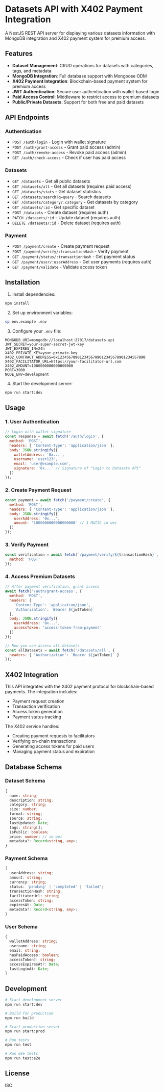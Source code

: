 # Datasets API with X402 Payment Integration

A NestJS REST API server for displaying various datasets information with MongoDB integration and X402 payment system for premium access.

## Features

- **Dataset Management**: CRUD operations for datasets with categories, tags, and metadata
- **MongoDB Integration**: Full database support with Mongoose ODM
- **X402 Payment Integration**: Blockchain-based payment system for premium access
- **JWT Authentication**: Secure user authentication with wallet-based login
- **Paid Access Control**: Middleware to restrict access to premium datasets
- **Public/Private Datasets**: Support for both free and paid datasets

## API Endpoints

### Authentication
- `POST /auth/login` - Login with wallet signature
- `POST /auth/grant-access` - Grant paid access (admin)
- `POST /auth/revoke-access` - Revoke paid access (admin)
- `GET /auth/check-access` - Check if user has paid access

### Datasets
- `GET /datasets` - Get all public datasets
- `GET /datasets/all` - Get all datasets (requires paid access)
- `GET /datasets/stats` - Get dataset statistics
- `GET /datasets/search?q=query` - Search datasets
- `GET /datasets/category/:category` - Get datasets by category
- `GET /datasets/:id` - Get specific dataset
- `POST /datasets` - Create dataset (requires auth)
- `PATCH /datasets/:id` - Update dataset (requires auth)
- `DELETE /datasets/:id` - Delete dataset (requires auth)

### Payment
- `POST /payment/create` - Create payment request
- `POST /payment/verify/:transactionHash` - Verify payment
- `GET /payment/status/:transactionHash` - Get payment status
- `GET /payment/user/:userAddress` - Get user payments (requires auth)
- `GET /payment/validate` - Validate access token

## Installation

1. Install dependencies:
```bash
npm install
```

2. Set up environment variables:
```bash
cp env.example .env
```

3. Configure your `.env` file:
```env
MONGODB_URI=mongodb://localhost:27017/datasets-api
JWT_SECRET=your-super-secret-jwt-key
JWT_EXPIRES_IN=24h
X402_PRIVATE_KEY=your-private-key
X402_CONTRACT_ADDRESS=0x1234567890123456789012345678901234567890
X402_FACILITATOR_URL=https://your-facilitator-url.com
X402_AMOUNT=1000000000000000000
PORT=3000
NODE_ENV=development
```

4. Start the development server:
```bash
npm run start:dev
```

## Usage

### 1. User Authentication
```javascript
// Login with wallet signature
const response = await fetch('/auth/login', {
  method: 'POST',
  headers: { 'Content-Type': 'application/json' },
  body: JSON.stringify({
    walletAddress: '0x...',
    username: 'user123',
    email: 'user@example.com',
    signature: '0x...' // Signature of "Login to Datasets API"
  })
});
```

### 2. Create Payment Request
```javascript
const payment = await fetch('/payment/create', {
  method: 'POST',
  headers: { 'Content-Type': 'application/json' },
  body: JSON.stringify({
    userAddress: '0x...',
    amount: '1000000000000000000' // 1 MATIC in wei
  })
});
```

### 3. Verify Payment
```javascript
const verification = await fetch(`/payment/verify/${transactionHash}`, {
  method: 'POST'
});
```

### 4. Access Premium Datasets
```javascript
// After payment verification, grant access
await fetch('/auth/grant-access', {
  method: 'POST',
  headers: { 
    'Content-Type': 'application/json',
    'Authorization': `Bearer ${jwtToken}`
  },
  body: JSON.stringify({
    userAddress: '0x...',
    accessToken: 'access-token-from-payment'
  })
});

// Now you can access all datasets
const allDatasets = await fetch('/datasets/all', {
  headers: { 'Authorization': `Bearer ${jwtToken}` }
});
```

## X402 Integration

This API integrates with the X402 payment protocol for blockchain-based payments. The integration includes:

- Payment request creation
- Transaction verification
- Access token generation
- Payment status tracking

The X402 service handles:
- Creating payment requests to facilitators
- Verifying on-chain transactions
- Generating access tokens for paid users
- Managing payment status and expiration

## Database Schema

### Dataset Schema
```typescript
{
  name: string;
  description: string;
  category: string;
  size: number;
  format: string;
  source: string;
  lastUpdated: Date;
  tags: string[];
  isPublic: boolean;
  price: number; // in wei
  metadata?: Record<string, any>;
}
```

### Payment Schema
```typescript
{
  userAddress: string;
  amount: string;
  currency: string;
  status: 'pending' | 'completed' | 'failed';
  transactionHash: string;
  facilitatorUrl: string;
  accessToken: string;
  expiresAt: Date;
  metadata?: Record<string, any>;
}
```

### User Schema
```typescript
{
  walletAddress: string;
  username: string;
  email: string;
  hasPaidAccess: boolean;
  accessToken?: string;
  accessExpiresAt?: Date;
  lastLoginAt: Date;
}
```

## Development

```bash
# Start development server
npm run start:dev

# Build for production
npm run build

# Start production server
npm run start:prod

# Run tests
npm run test

# Run e2e tests
npm run test:e2e
```

## License

ISC
